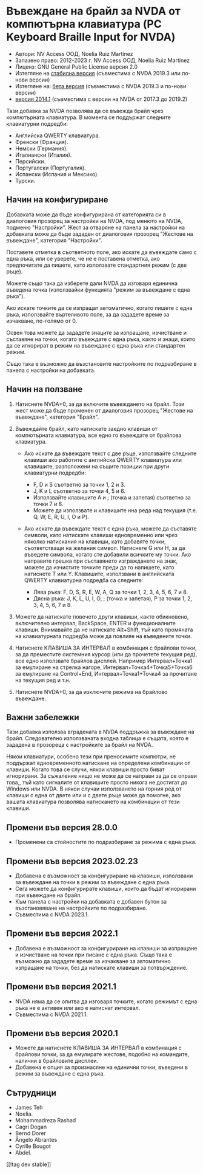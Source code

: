 # Въвеждане на брайл за NVDA от компютърна клавиатура (PC Keyboard Braille Input for NVDA) #

* Автори: NV Access ООД, Noelia Ruiz Martínez
* Запазено право: 2012-2023 г. NV Access ООД, Noelia Ruiz Martínez
* Лиценз: GNU General Public License версия 2.0
* Изтегляне на [стабилна версия][1] (съвместима с NVDA 2019.3 или по-нови
  версии)
* Изтегляне на: [бета версия][2] (съвместима с NVDA 2019.3 и по-нови версии)
* [версия 2014.1][3] (съвместима с версии на NVDA от 2017.3 до 2019.2)

Тази добавка за NVDA позволява да се въвежда брайл чрез компютърната
клавиатура. В момента се поддържат следните клавиатурни подредби:

* Английска QWERTY клавиатура.
* Френски (Франция).
* Немски (Германия).
* Италиански (Италия).
* Персийски.
* Португалски (Португалия).
* Испански (Испания и Мексико).
* Турски.

## Начин на конфигуриране

Добавката може да бъде конфигурирана от категорията си в диалоговия прозорец
за настройки на NVDA, под менюто на NVDA, подменю "Настройки". Жест за
отваряне на панела за настройки на добавката може да бъде зададен от
диалоговия прозорец "Жестове на въвеждане", категория "Настройки".

Поставете отметка в съответното поле, ако искате да въвеждате само с една
ръка, или се уверете, че не е поставена отметка, ако предпочитате да пишете,
като използвате стандартния режим (с две ръце).

Можете също така да изберете дали NVDA да изговаря единична въведена точка
(използвайки функцията "режим за въвеждане с една ръка").

Ако искате точките да се изпращат автоматично, когато пишете с една ръка,
използвайте въртеливото поле, за да зададете време за изчакване, по-голямо
от 0.

Освен това можете да зададете знаците за изпращане, изчистване и съставяне
на точки, когато въвеждате с една ръка, както и знаци, които да се игнорират
в режим на въвеждане с една ръка или стандартен режим.

Също така е възможно да възстановите настройките по подразбиране в панела с
настройки на добавката.

## Начин на ползване

1. Натиснете NVDA+0, за да включите въвеждането на брайл. Този жест може да
   бъде променен от диалоговия прозорец "Жестове на въвеждане", категория
   "Брайл".
2. Въвеждайте брайл, като натискате заедно клавиши от компютърната
   клавиатура, все едно го въвеждате от брайлова клавиатура.

	* Ако искате да въвеждате текст с две ръце, използвайте следните клавиши
	  ако работите с английска QWERTY клавиатура или клавишите, разположени на
	  същите позиции при други клавиатурни подредби:

		* F, D и S съответно за точки 1, 2 и 3.
		* J, K и L съответно за точки 4, 5 и 6.
		* Използвайте клавишите A и ; (точка и запетая) съответно за точки 7 и 8.
		* Можете да използвате и клавишите нна реда над текущия (т.е. Q, W, E, R,
		  U, I, O и P).

	* Ако искате да въвеждате текст с една ръка, можете да съставяте символи,
	  като натискате клавиши едновременно или чрез няколко натискания на
	  клавиши, като добавяте точки, съответстващи на желания символ. Натиснете
	  G или H, за да въведете символа, когато сте добавили всичките му
	  точки. Ако направите грешка при съставянето изграждането на знак, можете
	  да изчистите точките преди да го напишете, като натиснете T или
	  Y. Клавишите, използвани в английската QWERTY клавиатурна подредба са
	  следните:

		* Лява ръка: F, D, S, R, E, W, A, Q за точки 1, 2, 3, 4, 5, 6, 7 и 8.
		* Дясна ръка: J, K, L, U, I, O, ; (точка и запетая), P за точки 1, 2, 3,
		  4, 5, 6, 7 и 8.

3. Можете да натискате повечето други клавиши, както обикновено, включително
   интервал, BackSpace, ENTER и функционалните клавиши. Внимавайте да не
   натискате Alt+Shift, тъй като промяната на клавиатурната подредба може да
   повлияе на въведените точки.
4. Натиснете КЛАВИША ЗА ИНТЕРВАЛ в комбинация с брайлови точки, за да
   преместите системния курсор (или да прочетете текущия ред), все едно
   използвате брайлов дисплей. Например Интервал+Точка1 за емулиране на
   стрелка нагоре, Интервал+Точка4+Точка5+Точка6 за емулиране на
   Control+End, Интервал+Точка1+Точка4 за прочитане на текущия ред и т.н.
5. Натиснете NVDA+0, за да изключите режима на брайлово въвеждане.

## Важни забележки

Тази добавка използва вградената в NVDA поддръжка за въвеждане на
брайл. Следователно използваната входна таблица е същата, която е зададена в
прозореца с настройките за брайл на NVDA.

Някои клавиатури, особено тези при преносимите компютри, не поддържат
едновременното натискане на определени комбинации от клавиши. Когато това се
случи, някои клавиши просто биват игнорирани. За съжаление нищо не може да
се направи за да се оправи това,, тъй като сигналите от клавишите просто
никога не достигат до Windows или NVDA. В някои случаи използването на
горния ред от клавиши с една от двете или и с двете ръце може да помогне,
ако вашата клавиатура позволява натискането на комбинации от тези клавиши.


## Промени във версия 28.0.0

* Променени са стойностите по подразбиране за режима с една ръка.

## Промени във версия 2023.02.23

* Добавена е възможност за конфигуриране на клавиши, използвани за въвеждане
  на точки в режим за въвеждане с една ръка.
* Сега можете да конфигурирате клавиши, които да бъдат игнорирани при
  въвеждане на брайл.
* Към панела с настройки на добавката е добавен бутон за възстановяване на
  настройките по подразбиране.
* Съвместима с NVDA 2023.1.

## Промени във версия 2022.1

* Добавена е възможност за конфигуриране на клавиши за изпращане и
  изчистване на точки при писане с една ръка. Също така е възможно да
  зададете време за изчакване за автоматично изпращане на точки, без да
  натискате клавиши за потвърждение.

## Промени във версия 2021.1

* NVDA няма да се опитва да изговаря точките, когато режимът с една ръка не
  е активен или ако е натиснат интервал.
* Съвместима с NVDA 2021.1.

## Промени във версия 2020.1

* Можете да натиснете КЛАВИША ЗА ИНТЕРВАЛ в комбинация с брайлови точки, за
  да емулирате жестове, подобно на командите, налични в брайловите дисплеи.
* Добавена е опция за произнасяне на единични точки, въведени в режим за
  въвеждане с една ръка.

## Сътрудници

* James Teh
* Noelia.
* Mohammadreza Rashad
* Cagri Dogan
* Bernd Dorer
* Ângelo Abrantes
* Cyrille Bougot
* Abdel.

[[!tag dev stable]]

[1]: https://www.nvaccess.org/addonStore/legacy?file=pcKbBrl

[2]: https://www.nvaccess.org/addonStore/legacy?file=pcKbBrl-beta

[3]: https://www.nvaccess.org/addonStore/legacy?file=pckbbrl-o

